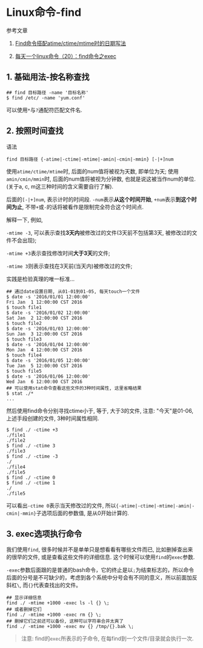 # Linux命令-find

参考文章

1. [Find命令搭配atime/ctime/mtime时的日期写法](http://golehuang.blog.51cto.com/7499/1108124/)

2. [每天一个linux命令（20）：find命令之exec](http://www.cnblogs.com/peida/archive/2012/11/14/2769248.html)

## 1. 基础用法-按名称查找

```
## find 目标路径 -name '目标名称'
$ find /etc/ -name 'yum.conf'
```

可以使用`*`与`?`通配符匹配文件名.

## 2. 按照时间查找

语法

```
find 目标路径 {-atime|-ctime|-mtime|-amin|-cmin|-mmin} [-|+]num
```

使用`atime/ctime/mtime`时, 后面的num值将被视为天数, 即单位为天; 使用`amin/cmin/mmin`时, 后面的num值将被视为分钟数, 也就是说这被当作num的单位. (关于a, c, m这三种时间的含义需要自行了解).

后面的`[-|+]num`, 表示计时的时间段. `-num`表示**从这个时间开始**, `+num`表示**到这个时间为止**, 不带`+`或`-`的话将被看作是限制完全符合这个时间点. 

解释一下, 例如, 

`-mtime -3`, 可以表示查找**3天内**被修改过的文件(3天前不包括第3天, 被修改过的文件不会出现);

`-mtime +3`表示查找修改时间**大于3天**的文件;

`-mtime 3`则表示查找在3天前(当天内)被修改过的文件;

实践是检验真理的唯一标准...

```
## 通过date设置日期, 从01-01到01-05, 每天touch一个文件
$ date -s '2016/01/01 12:00:00'
Fri Jan  1 12:00:00 CST 2016
$ touch file1
$ date -s '2016/01/02 12:00:00'
Sat Jan  2 12:00:00 CST 2016
$ touch file2
$ date -s '2016/01/03 12:00:00'
Sun Jan  3 12:00:00 CST 2016
$ touch file3
$ date -s '2016/01/04 12:00:00'
Mon Jan  4 12:00:00 CST 2016
$ touch file4
$ date -s '2016/01/05 12:00:00'
Tue Jan  5 12:00:00 CST 2016
$ touch file5
$ date -s '2016/01/06 12:00:00'
Wed Jan  6 12:00:00 CST 2016
## 可以使用stat命令查看这些文件的3种时间属性, 这里省略结果
$ stat ./*
...
```

然后使用find命令分别寻找ctime小于, 等于, 大于3的文件, 注意: "今天"是01-06, 上述手段创建的文件, 3种时间属性相同.

```
$ find ./ -ctime +3
./file1
./file2
$ find ./ -ctime 3
./file3
$ find ./ -ctime -3
./
./file4
./file5
$ find ./ -ctime 0
$ find ./ -ctime 1
./
./file5
```

可以看出`-ctime 0`表示当天修改过的文件, 所以`{-atime|-ctime|-mtime|-amin|-cmin|-mmin}`子选项后面的参数值, 是从0开始计算的.


## 3. exec选项执行命令

我们使用`find`, 很多时候并不是单单只是想看看有哪些文件而已, 比如删掉查出来的很早的文件, 或是查看这些文件的详细信息. 这个时候可以使用`find`的`exec`参数.

`-exec`参数后面跟的是普通的bash命令，它的终止是以`;`为结束标志的，所以命令后面的分号是不可缺少的，考虑到各个系统中分号会有不同的意义，所以前面加反斜杠`\`, 而`{}`代表查找出的文件。

```
## 显示详细信息
find ./ -mtime +1000 -exec ls -l {} \;
## 或者删掉它们
find ./ -mtime +1000 -exec rm {} \;
## 删掉它们之前还可以备份, 这种可以字符串合并太爽了
find ./ -mtime +1000 -exec mv {} /tmp/{}.bak \;
```

> 注意: find的`exec`所表示的子命令, 在每find到一个文件/目录就会执行一次.
